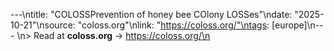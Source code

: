 ---\ntitle: "COLOSSPrevention of honey bee COlony LOSSes"\ndate: "2025-10-21"\nsource: "coloss.org"\nlink: "https://coloss.org/"\ntags: [europe]\n---
\n> Read at **coloss.org** → https://coloss.org/\n